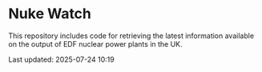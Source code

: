 # Nuke Watch

This repository includes code for retrieving the latest information available on the output of EDF nuclear power plants in the UK.

Last updated: 2025-07-24 10:19